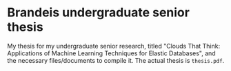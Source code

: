 # Brandeis undergraduate senior thesis

My thesis for my undergraduate senior research, titled "Clouds That Think: Applications of Machine Learning Techniques for Elastic Databases", and the necessary files/documents to compile it. The actual thesis is ```thesis.pdf```.

